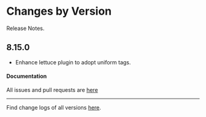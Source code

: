 Changes by Version
==================
Release Notes.

8.15.0
------------------

* Enhance lettuce plugin to adopt uniform tags.

#### Documentation



All issues and pull requests are [here](https://github.com/apache/skywalking/milestone/168?closed=1)

------------------
Find change logs of all versions [here](changes).
